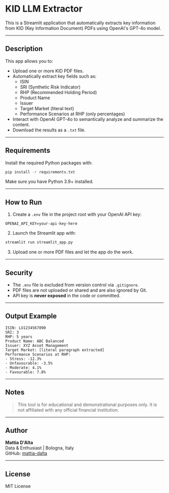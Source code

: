 # KID LLM Extractor

This is a Streamlit application that automatically extracts key information from KID (Key Information Document) PDFs using OpenAI's GPT-4o model.

---

## Description

This app allows you to:

- Upload one or more KID PDF files.
- Automatically extract key fields such as:
  - ISIN
  - SRI (Synthetic Risk Indicator)
  - RHP (Recommended Holding Period)
  - Product Name
  - Issuer
  - Target Market (literal text)
  - Performance Scenarios at RHP (only percentages)
- Interact with OpenAI GPT-4o to semantically analyze and summarize the content.
- Download the results as a `.txt` file.

---

## Requirements

Install the required Python packages with:

```bash
pip install -r requirements.txt
```

Make sure you have Python 3.9+ installed.

---

## How to Run

1. Create a `.env` file in the project root with your OpenAI API key:

```
OPENAI_API_KEY=your-api-key-here
```

2. Launch the Streamlit app with:

```bash
streamlit run streamlit_app.py
```

3. Upload one or more PDF files and let the app do the work.

---

## Security

- The `.env` file is excluded from version control via `.gitignore`.
- PDF files are not uploaded or shared and are also ignored by Git.
- API key is **never exposed** in the code or committed.

---

## Output Example

```
ISIN: LU1234567890
SRI: 3
RHP: 5 years
Product Name: ABC Balanced
Issuer: XYZ Asset Management
Target Market: [literal paragraph extracted]
Performance Scenarios at RHP:
- Stress: -12.3%
- Unfavourable: -3.5%
- Moderate: 4.1%
- Favourable: 7.8%
```

---

## Notes

> This tool is for educational and demonstrational purposes only. It is not affiliated with any official financial institution.

---

## Author

**Mattia D'Alta**  
Data & Enthusiast | Bologna, Italy  
GitHub: [mattia-dalta](https://github.com/mattia-dalta)

---

## License

MIT License
